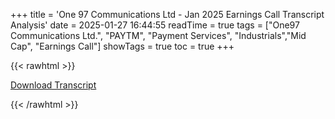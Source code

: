 +++
title = 'One 97 Communications Ltd - Jan 2025 Earnings Call Transcript Analysis'
date = 2025-01-27 16:44:55
readTime = true
tags = ["One97 Communications Ltd.", "PAYTM", "Payment Services", "Industrials","Mid Cap", "Earnings Call"]
showTags = true
toc = true
+++



{{< rawhtml >}}

<div class="button-container">    
    <a href="https://www.bseindia.com/xml-data/corpfiling/AttachHis/10e7f126-382e-4d86-b0c1-aa0e35f838a5.pdf" target="_blank" class="report-button">
      <i class="fas fa-file-pdf"></i> Download Transcript
    </a>
</div>
    
{{< /rawhtml >}}
